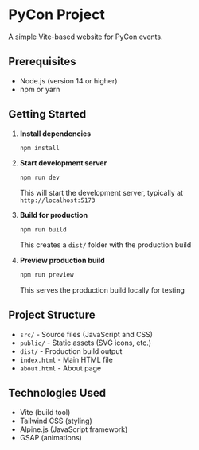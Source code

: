 # PyCon Project

A simple Vite-based website for PyCon events.

## Prerequisites

- Node.js (version 14 or higher)
- npm or yarn

## Getting Started

1. **Install dependencies**
   ```bash
   npm install
   ```

2. **Start development server**
   ```bash
   npm run dev
   ```
   This will start the development server, typically at `http://localhost:5173`

3. **Build for production**
   ```bash
   npm run build
   ```
   This creates a `dist/` folder with the production build

4. **Preview production build**
   ```bash
   npm run preview
   ```
   This serves the production build locally for testing

## Project Structure

- `src/` - Source files (JavaScript and CSS)
- `public/` - Static assets (SVG icons, etc.)
- `dist/` - Production build output
- `index.html` - Main HTML file
- `about.html` - About page

## Technologies Used

- Vite (build tool)
- Tailwind CSS (styling)
- Alpine.js (JavaScript framework)
- GSAP (animations)
